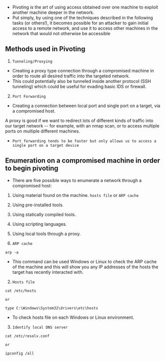 - Pivoting is the art of using access obtained over one machine to exploit another machine deeper in the network.
- Put simply, by using one of the techniques described in the following tasks (or others!), it becomes possible for an attacker to gain initial access to a remote network, and use it to access other machines in the network that would not otherwise be accessible

## Methods used in Pivoting
1. `Tunneling/Proxying`
- Creating a proxy type connection through a compromised machine in order to route all desired traffic into the targeted network.
- This could potentially also be tunneled inside another protocol (SSH tunneling) which could be useful for evading basic IDS or firewall.

2. `Port Forwarding`
- Creating a connection between local port and single port on a target, via a compromised host.



A proxy is good if we want to redirect lots of different kinds of traffic into our target network -- for example, with an nmap scan, or to access multiple ports on multiple different machines.

- `Port forwarding tends to be faster but only allows us to access a single port on a target device`


## Enumeration on a compromised machine in order to begin pivoting
- There are five possible ways to enumerate a network through a compromised host:
1. Using material found on the machine. `hosts file` or `ARP cache`
2. Using pre-installed tools.
3. Using statically compiled tools.
4. Using scripting languages.
5. Using local tools through a proxy.

1. `ARP cache`
```
arp -a
```
- This command can be used Windows or Linux to check the ARP cache of the machine and this will show you any IP addresses of the hosts the target has recently interacted with.

2. `Hosts file`
```
cat /etc/hosts

or 

type C:\Windows\System32\drivers\etc\hosts
```
- To check hosts file on each Windows or Linux environment.

3. `Identify local DNS server`
```
cat /etc/resolv.conf

or 

ipconfig /all 
```
